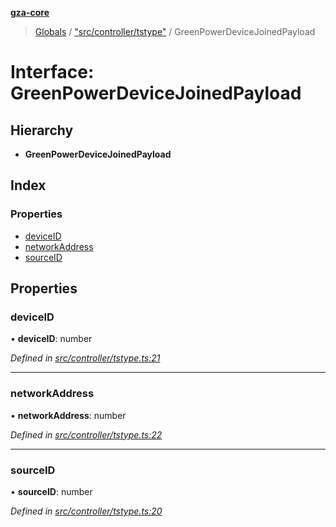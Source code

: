**[gza-core](../README.md)**

> [Globals](../README.md) / ["src/controller/tstype"](../modules/_src_controller_tstype_.md) / GreenPowerDeviceJoinedPayload

# Interface: GreenPowerDeviceJoinedPayload

## Hierarchy

* **GreenPowerDeviceJoinedPayload**

## Index

### Properties

* [deviceID](_src_controller_tstype_.greenpowerdevicejoinedpayload.md#deviceid)
* [networkAddress](_src_controller_tstype_.greenpowerdevicejoinedpayload.md#networkaddress)
* [sourceID](_src_controller_tstype_.greenpowerdevicejoinedpayload.md#sourceid)

## Properties

### deviceID

•  **deviceID**: number

*Defined in [src/controller/tstype.ts:21](https://github.com/GrandeurSmart/gza-core/blob/master/src/src/controller/tstype.ts#L21)*

___

### networkAddress

•  **networkAddress**: number

*Defined in [src/controller/tstype.ts:22](https://github.com/GrandeurSmart/gza-core/blob/master/src/src/controller/tstype.ts#L22)*

___

### sourceID

•  **sourceID**: number

*Defined in [src/controller/tstype.ts:20](https://github.com/GrandeurSmart/gza-core/blob/master/src/src/controller/tstype.ts#L20)*
